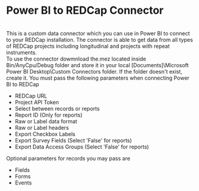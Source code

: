 # Power BI to REDCap Connector
<br>This is a custom data connector which you can use in Power BI to connect to your REDCap installation. The connector is able to get data from all types of REDCap projects including longitudinal and projects with repeat instruments.<br/>
To use the connector dowmnload the.mez located inside Bin/AnyCpu/Debug folder and store it in your local [Documents]\Microsoft Power BI Desktop\Custom Connectors folder.  If the folder doesn't exist, create it.
You must pass the following parameters when connecting Power BI to REDCap
<ul>
  <li>REDCap URL</li>
  <li>Project API Token</li>
  <li>Select between records or reports</li>
   <li>Report ID (Only for reports)</li>
  <li>Raw or Label data format</li>
  <li>Raw or Label headers</li>
  <li>Export Checkbox Labels</li>
  <li>Export Survey Fields (Select 'False' for reports)</li>
  <li>Export Data Access Groups (Select 'False' for reports)</li>
  </ul>
 Optional parameters for records you may pass are
 <ul>
  <li>Fields</li>
  <li>Forms</li>
  <li>Events</li>
  </ul>

